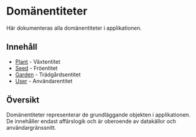 # Domänentiteter

Här dokumenteras alla domänentiteter i applikationen.

## Innehåll
- [Plant](Plant.md) - Växtentitet
- [Seed](Seed.md) - Fröentitet
- [Garden](Garden.md) - Trädgårdsentitet
- [User](User.md) - Användarentitet

## Översikt
Domänentiteter representerar de grundläggande objekten i applikationen. De innehåller endast affärslogik och är oberoende av datakällor och användargränssnitt. 